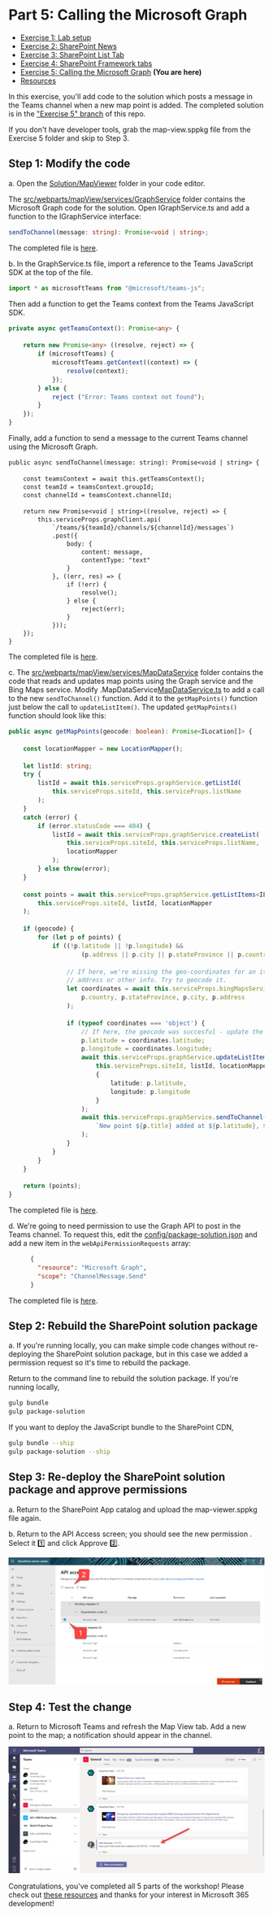 # Part 5: Calling the Microsoft Graph

 * [Exercise 1: Lab setup](Part1.md)
 * [Exercise 2: SharePoint News](Part2.md)
 * [Exercise 3: SharePoint List Tab](Part3.md)
 * [Exercise 4: SharePoint Framework tabs](Part4.md)
 * [Exercise 5: Calling the Microsoft Graph](Part5.md) **(You are here)**
 * [Resources](Resources.md)

In this exercise, you'll add code to the solution which posts a message in the Teams channel when a new map point is added. The completed solution is in the ["Exercise 5" branch](https://github.com/OfficeDev/M365Bootcamp-TeamsEmergencyResponse/tree/Exercise5/Solution/MapViewer) of this repo.

If you don't have developer tools, grab the map-view.sppkg file from the Exercise 5 folder and skip to Step 3.

## Step 1: Modify the code

a. Open the [Solution/MapViewer](../Solution/MapViewer/) folder in your code editor. 

The [src/webparts/mapView/services/GraphService](../Solution/MapViewer/src/webparts/mapViewer/services/GraphService) folder contains the Microsoft Graph code for the solution. Open IGraphService.ts and add a function to the IGraphService interface:

~~~typescript
sendToChannel(message: string): Promise<void | string>;
~~~

The completed file is [here](https://github.com/OfficeDev/M365Bootcamp-TeamsEmergencyResponse/blob/Exercise5/Solution/MapViewer/src/webparts/mapViewer/services/GraphService/IGraphService.ts).

b. In the GraphService.ts file, import a reference to the Teams JavaScript SDK at the top of the file.

~~~typescript
import * as microsoftTeams from "@microsoft/teams-js";
~~~

Then add a function to get the Teams context from the Teams JavaScript SDK.

~~~typescript
private async getTeamsContext(): Promise<any> {

    return new Promise<any> ((resolve, reject) => {
        if (microsoftTeams) {
            microsoftTeams.getContext((context) => {
                resolve(context);
            });
        } else {
            reject ("Error: Teams context not found");
        }    
    });
}
~~~

Finally, add a function to send a message to the current Teams channel using the Microsoft Graph.

~~~typsecript
public async sendToChannel(message: string): Promise<void | string> {

    const teamsContext = await this.getTeamsContext();
    const teamId = teamsContext.groupId;
    const channelId = teamsContext.channelId;

    return new Promise<void | string>((resolve, reject) => {
        this.serviceProps.graphClient.api(
            `/teams/${teamId}/channels/${channelId}/messages`)
            .post({
                body: {
                    content: message,
                    contentType: "text"
                }
            }, ((err, res) => {
                if (!err) {
                    resolve();
                } else {
                    reject(err);
                }
            }));
    });
}
~~~

The completed file is [here](https://github.com/OfficeDev/M365Bootcamp-TeamsEmergencyResponse/blob/Exercise5/Solution/MapViewer/src/webparts/mapViewer/services/GraphService/GraphService.ts).

c. The [src/webparts/mapView/services/MapDataService](../Solution/MapViewer/src/webparts/mapViewer/services/MapDataService) folder contains the code that reads and updates map points using the Graph service and the Bing Maps service. Modify .MapDataService[MapDataService.ts](../Solution/MapViewer/src/webparts/mapViewer/services/MapDataService/MapDataService.ts) to add a call to the new `sendToChannel()` function. Add it to the `getMapPoints()` function just below the call to `updateListItem()`. The updated `getMapPoints()` function should look like this:

~~~typescript
public async getMapPoints(geocode: boolean): Promise<ILocation[]> {

    const locationMapper = new LocationMapper();

    let listId: string;
    try {
        listId = await this.serviceProps.graphService.getListId(
            this.serviceProps.siteId, this.serviceProps.listName
        );    
    }
    catch (error) {
        if (error.statusCode === 404) {
            listId = await this.serviceProps.graphService.createList(
                this.serviceProps.siteId, this.serviceProps.listName,
                locationMapper
            );
        } else throw(error);
    }

    const points = await this.serviceProps.graphService.getListItems<ILocation>(
        this.serviceProps.siteId, listId, locationMapper
    );

    if (geocode) {
        for (let p of points) {
            if ((!p.latitude || !p.longitude) &&
                    (p.address || p.city || p.stateProvince || p.country)) {
                
                // If here, we're missing the geo-coordinates for an item and have
                // address or other info. Try to geocode it.
                let coordinates = await this.serviceProps.bingMapsService.geoCode(
                    p.country, p.stateProvince, p.city, p.address
                );

                if (typeof coordinates === 'object') {
                    // If here, the geocode was succesful - update the item
                    p.latitude = coordinates.latitude;
                    p.longitude = coordinates.longitude;
                    await this.serviceProps.graphService.updateListItem(
                        this.serviceProps.siteId, listId, locationMapper, p.id,
                        {
                            latitude: p.latitude,
                            longitude: p.longitude
                        }
                    );
                    await this.serviceProps.graphService.sendToChannel(
                        `New point ${p.title} added at ${p.latitude}, ${p.longitude}`
                    );
                }
            }
        }
    }

    return (points);
}
~~~

The completed file is [here](https://github.com/OfficeDev/M365Bootcamp-TeamsEmergencyResponse/blob/Exercise5/Solution/MapViewer/src/webparts/mapViewer/services/MapDataService/MapDataService.ts).

d. We're going to need permission to use the Graph API to post in the Teams channel. To request this, edit the [config/package-solution.json](../Solution/MapViewer/config/package-solution.json) and add a new item in the `webApiPermissionRequests` array:

~~~json
      {
        "resource": "Microsoft Graph",
        "scope": "ChannelMessage.Send"
      }
~~~

The completed file is [here](https://github.com/OfficeDev/M365Bootcamp-TeamsEmergencyResponse/blob/Exercise5/Solution/MapViewer/config/package-solution.json).

## Step 2: Rebuild the SharePoint solution package

a. If you're running locally, you can make simple code changes without re-deploying the SharePoint solution package, but in this case we added a permission request so it's time to rebuild the package.

Return to the command line to rebuild the solution package. If you're running locally,

~~~bash
gulp bundle
gulp package-solution
~~~

If you want to deploy the JavaScript bundle to the SharePoint CDN,

~~~bash
gulp bundle --ship
gulp package-solution --ship
~~~

## Step 3: Re-deploy the SharePoint solution package and approve permissions

a. Return to the SharePoint App catalog and upload the map-viewer.sppkg file again.

b. Return to the API Access screen; you should see the new permission . Select it 1️⃣ and click Approve 2️⃣. 

![Part4](images/Part5-01.png)

## Step 4: Test the change

a. Return to Microsoft Teams and refresh the Map View tab. Add a new point to the map; a notification should appear in the channel.

![Part4](images/Part5-03.png)

Congratulations, you've completed all 5 parts of the workshop! Please check out [these resources](Resourcs.md) and thanks for your interest in Microsoft 365 development!
